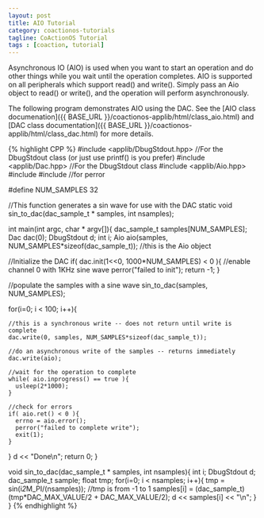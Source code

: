 ```yaml
---
layout: post
title: AIO Tutorial
category: coactionos-tutorials
tagline: CoActionOS Tutorial
tags : [coaction, tutorial]
---
```


Asynchronous IO (AIO) is used when you want to start an operation and do 
other things while you wait until the operation completes. AIO is supported 
on all peripherals which support read() and write(). Simply pass an Aio 
object to read() or write(), and the operation will perform asynchronously.

The following program demonstrates AIO using the DAC. See the 
[AIO class documenation]({{ BASE_URL }}/coactionos-applib/html/class_aio.html) and 
[DAC class documentation]({{ BASE_URL }}/coactionos-applib/html/class_dac.html) for more details.

{% highlight CPP %}
#include <applib/DbugStdout.hpp> //For the DbugStdout class (or just use printf() is you prefer)
#include <applib/Dac.hpp> //For the DbugStdout class
#include <applib/Aio.hpp>
#include <cmath>
#include <cstdio> //for perror
 
#define NUM_SAMPLES 32
 
//This function generates a sin wave for use with the DAC
static void sin_to_dac(dac_sample_t * samples, int nsamples);
 
int main(int argc, char * argv[]){
  dac_sample_t samples[NUM_SAMPLES];
  Dac dac(0);
  DbugStdout d;
  int i;
  Aio aio(samples, NUM_SAMPLES*sizeof(dac_sample_t)); //this is the Aio object
 
  //Initialize the DAC
  if( dac.init(1<<0, 1000*NUM_SAMPLES) < 0 ){ //enable channel 0 with 1KHz sine wave
    perror("failed to init");
    return -1;
  }
 
  //populate the samples with a sine wave
  sin_to_dac(samples, NUM_SAMPLES);
 
  for(i=0; i < 100; i++){
 
    //this is a synchronous write -- does not return until write is complete
    dac.write(0, samples, NUM_SAMPLES*sizeof(dac_sample_t));
 
    //do an asynchronous write of the samples -- returns immediately
    dac.write(aio);
 
    //wait for the operation to complete
    while( aio.inprogress() == true ){
      usleep(2*1000);
    }
 
    //check for errors
    if( aio.ret() < 0 ){
      errno = aio.error();
      perror("failed to complete write");
      exit(1);
    }
 
  }
  d << "Done\n";
  return 0;
}
 
 
void sin_to_dac(dac_sample_t * samples, int nsamples){
  int i;
  DbugStdout d;
  dac_sample_t sample;
  float tmp;
  for(i=0; i < nsamples; i++){
    tmp = sin(i*2*M_PI/(nsamples)); //tmp is from -1 to 1
    samples[i] = (dac_sample_t)(tmp*DAC_MAX_VALUE/2 + DAC_MAX_VALUE/2);
    d << samples[i] << "\n";
  }
}
{% endhighlight %} 